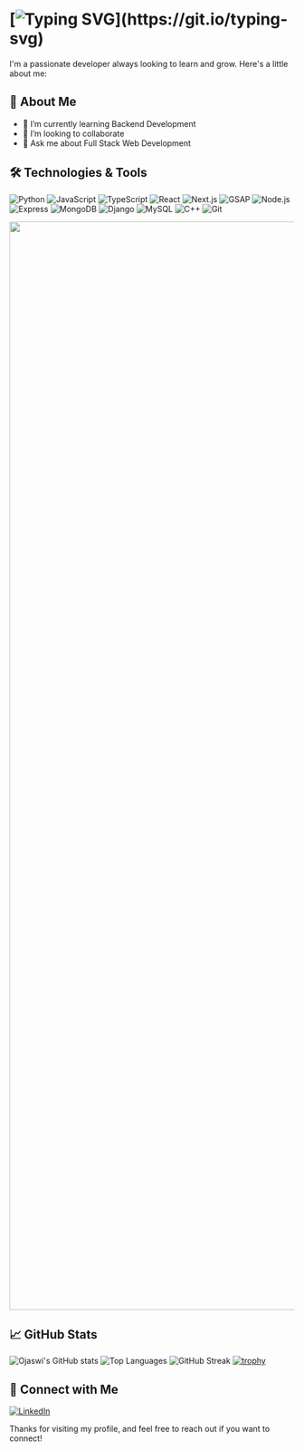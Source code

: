 # [![Typing SVG](https://readme-typing-svg.demolab.com/?lines=Hi+There,+I+am+Ojaswi+👋;Welcome+to+my+GitHub+profile!)](https://git.io/typing-svg)

 I'm a passionate developer always looking to learn and grow. Here's a little about me:

## 🚀 About Me
- 🌱 I’m currently learning Backend Development
- 👯 I’m looking to collaborate
- 💬 Ask me about Full Stack Web Development

## 🛠️ Technologies & Tools

![Python](https://img.shields.io/badge/Python-3776AB?style=for-the-badge&logo=python&logoColor=white)
![JavaScript](https://img.shields.io/badge/JavaScript-F7DF1E?style=for-the-badge&logo=javascript&logoColor=black)
![TypeScript](https://img.shields.io/badge/TypeScript-007ACC?style=for-the-badge&logo=typescript&logoColor=white)
![React](https://img.shields.io/badge/React-61DAFB?style=for-the-badge&logo=react&logoColor=black)
![Next.js](https://img.shields.io/badge/Next.js-000000?style=for-the-badge&logo=next.js&logoColor=white)
![GSAP](https://img.shields.io/badge/GSAP-88CE02?style=for-the-badge&logo=greensock&logoColor=black)
![Node.js](https://img.shields.io/badge/Node.js-339933?style=for-the-badge&logo=node.js&logoColor=white)
![Express](https://img.shields.io/badge/Express-000000?style=for-the-badge&logo=express&logoColor=white)
![MongoDB](https://img.shields.io/badge/MongoDB-47A248?style=for-the-badge&logo=mongodb&logoColor=white)
![Django](https://img.shields.io/badge/Django-092E20?style=for-the-badge&logo=django&logoColor=white)
![MySQL](https://img.shields.io/badge/MySQL-4479A1?style=for-the-badge&logo=mysql&logoColor=white)
![C++](https://img.shields.io/badge/C++-00599C?style=for-the-badge&logo=c%2B%2B&logoColor=white)
![Git](https://img.shields.io/badge/Git-F05032?style=for-the-badge&logo=git&logoColor=white)

<img src="https://www.animatedimages.org/data/media/562/animated-line-image-0184.gif" width="1920" />

## 📈 GitHub Stats

![Ojaswi's GitHub stats](https://github-readme-stats.vercel.app/api?username=ojaswi1234&show_icons=true&theme=radical)
![Top Languages](https://github-readme-stats.vercel.app/api/top-langs/?username=ojaswi1234&layout=compact&theme=radical)
![GitHub Streak](https://github-readme-streak-stats.herokuapp.com/?user=ojaswi1234&theme=radical)
[![trophy](https://github-profile-trophy.vercel.app/?username=ojaswi1234&theme=radical)](https://github.com/ryo-ma/github-profile-trophy)

## 🔗 Connect with Me

[![LinkedIn](https://img.shields.io/badge/LinkedIn-0077B5?style=for-the-badge&logo=linkedin&logoColor=white)](https://www.linkedin.com/in/ojaswi-bhardwaj-962393281)

Thanks for visiting my profile, and feel free to reach out if you want to connect!
